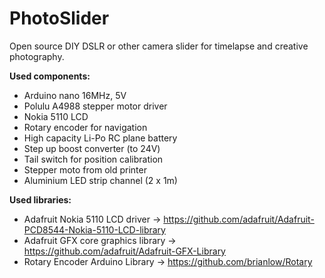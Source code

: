 # PhotoSlider

Open source DIY DSLR or other camera slider for timelapse and creative photography.

**Used components:**
  - Arduino nano 16MHz, 5V
  - Polulu A4988 stepper motor driver
  - Nokia 5110 LCD
  - Rotary encoder for navigation
  - High capacity Li-Po RC plane battery
  - Step up boost converter (to 24V)
  - Tail switch for position calibration
  - Stepper moto from old printer
  - Aluminium LED strip channel (2 x 1m)

**Used libraries:**
  - Adafruit Nokia 5110 LCD driver -> https://github.com/adafruit/Adafruit-PCD8544-Nokia-5110-LCD-library
  - Adafruit GFX core graphics library -> https://github.com/adafruit/Adafruit-GFX-Library
  - Rotary Encoder Arduino Library -> https://github.com/brianlow/Rotary
